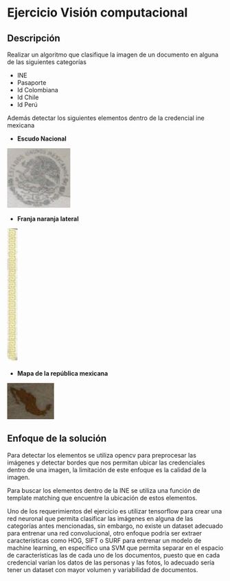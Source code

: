 # Ejercicio Visión computacional

## Descripción
Realizar un algoritmo que clasifique la imagen de un documento en alguna de las siguientes categorías

* INE
* Pasaporte
* Id Colombiana
* Id Chile
* Id Perú

Además detectar los siguientes elementos dentro de la credencial ine mexicana

* **Escudo Nacional**

![imagen escudo nacional](/detector/templates/escudo_aguila.PNG)

* **Franja naranja lateral**

![imagen escudo nacional](/detector/templates/franja_anaranjada.PNG)

* **Mapa de la república mexicana**

![imagen escudo nacional](/detector/templates/mapa_republica_mexicana.PNG)


## Enfoque de la solución

Para detectar los elementos se utiliza opencv para preprocesar las imágenes y detectar bordes que nos permitan ubicar las credenciales dentro de una imagen, la limitación de este enfoque es la calidad de la imagen.

Para buscar los elementos dentro de la INE se utiliza una función de template matching que encuentre la ubicación de estos elementos.

Uno de los requerimientos del ejercicio es utilizar tensorflow para crear una red neuronal que permita clasificar las imágenes en alguna de las categorías antes mencionadas, sin embargo, no existe un dataset adecuado para entrenar una red convolucional, otro enfoque podría ser extraer características como HOG, SIFT o SURF para entrenar un modelo de machine learning, en específico una SVM que permita separar en el espacio de características las de cada uno de los documentos, puesto que en cada credencial varían los datos de las personas y las fotos, lo adecuado sería tener un dataset con mayor volumen y variabilidad de documentos. 